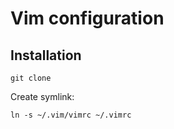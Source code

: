 # Vim configuration

## Installation

```
git clone
```
Create symlink:
```
ln -s ~/.vim/vimrc ~/.vimrc
```
